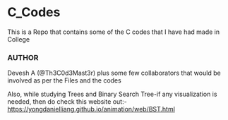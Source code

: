 # C_Codes
This is a Repo that contains some of the C codes that I have had made in College<br>
### AUTHOR
Devesh A (@Th3C0d3Mast3r) plus some few collaborators that would be involved as per the Files and the codes

Also, while studying Trees and Binary Search Tree-if any visualization is needed, then do check this website out:-
https://yongdanielliang.github.io/animation/web/BST.html
